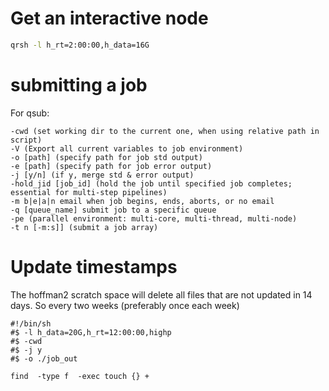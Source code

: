 # Get an interactive node
```bash
qrsh -l h_rt=2:00:00,h_data=16G
```

# submitting a job
For qsub:
```text
-cwd (set working dir to the current one, when using relative path in script)
-V (Export all current variables to job environment)
-o [path] (specify path for job std output)
-e [path] (specify path for job error output)
-j [y/n] (if y, merge std & error output)
-hold_jid [job_id] (hold the job until specified job completes; essential for multi-step pipelines)
-m b|e|a|n email when job begins, ends, aborts, or no email
-q [queue_name] submit job to a specific queue
-pe (parallel environment: multi-core, multi-thread, multi-node)
-t n [-m:s]] (submit a job array)
```

# Update timestamps
The hoffman2 scratch space will delete all files that are not updated in 14 days. So every two weeks (preferably once each week)
```
#!/bin/sh
#$ -l h_data=20G,h_rt=12:00:00,highp
#$ -cwd
#$ -j y
#$ -o ./job_out

find  -type f  -exec touch {} +
```
